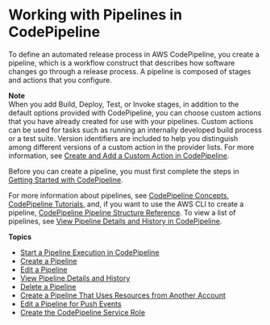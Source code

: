 # Working with Pipelines in CodePipeline<a name="pipelines"></a>

To define an automated release process in AWS CodePipeline, you create a pipeline, which is a workflow construct that describes how software changes go through a release process\. A pipeline is composed of stages and actions that you configure\. 

**Note**  
When you add Build, Deploy, Test, or Invoke stages, in addition to the default options provided with CodePipeline, you can choose custom actions that you have already created for use with your pipelines\. Custom actions can be used for tasks such as running an internally developed build process or a test suite\. Version identifiers are included to help you distinguish among different versions of a custom action in the provider lists\. For more information, see [Create and Add a Custom Action in CodePipeline](actions-create-custom-action.md)\.

Before you can create a pipeline, you must first complete the steps in [Getting Started with CodePipeline](getting-started-codepipeline.md)\.

For more information about pipelines, see [CodePipeline Concepts](concepts.md), [CodePipeline Tutorials](tutorials.md), and, if you want to use the AWS CLI to create a pipeline, [CodePipeline Pipeline Structure Reference](reference-pipeline-structure.md)\. To view a list of pipelines, see [View Pipeline Details and History in CodePipeline](pipelines-view.md)\.

**Topics**
+ [Start a Pipeline Execution in CodePipeline](pipelines-about-starting.md)
+ [Create a Pipeline](pipelines-create.md)
+ [Edit a Pipeline](pipelines-edit.md)
+ [View Pipeline Details and History](pipelines-view.md)
+ [Delete a Pipeline](pipelines-delete.md)
+ [Create a Pipeline That Uses Resources from Another Account](pipelines-create-cross-account.md)
+ [Edit a Pipeline for Push Events](update-change-detection.md)
+ [Create the CodePipeline Service Role](pipelines-create-service-role.md)